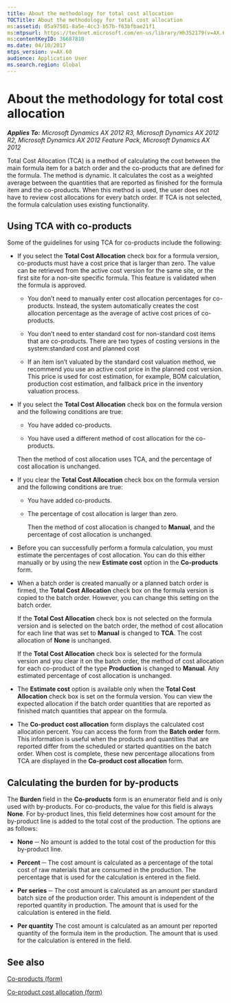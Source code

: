 ```yaml
---
title: About the methodology for total cost allocation
TOCTitle: About the methodology for total cost allocation
ms:assetid: 05a97501-8a5e-4cc3-b57b-f63bfbae21f1
ms:mtpsurl: https://technet.microsoft.com/en-us/library/Hh352179(v=AX.60)
ms:contentKeyID: 36687810
ms.date: 04/10/2017
mtps_version: v=AX.60
audience: Application User
ms.search.region: Global
---
```


# About the methodology for total cost allocation 


_**Applies To:** Microsoft Dynamics AX 2012 R3, Microsoft Dynamics AX 2012 R2, Microsoft Dynamics AX 2012 Feature Pack, Microsoft Dynamics AX 2012_

Total Cost Allocation (TCA) is a method of calculating the cost between the main formula item for a batch order and the co-products that are defined for the formula. The method is dynamic. It calculates the cost as a weighted average between the quantities that are reported as finished for the formula item and the co-products. When this method is used, the user does not have to review cost allocations for every batch order. If TCA is not selected, the formula calculation uses existing functionality.

## Using TCA with co-products

Some of the guidelines for using TCA for co-products include the following:

  - If you select the **Total Cost Allocation** check box for a formula version, co-products must have a cost price that is larger than zero. The value can be retrieved from the active cost version for the same site, or the first site for a non-site specific formula. This feature is validated when the formula is approved.
    
      - You don’t need to manually enter cost allocation percentages for co-products. Instead, the system automatically creates the cost allocation percentage as the average of active cost prices of co-products.
    
      - You don’t need to enter standard cost for non-standard cost items that are co-products. There are two types of costing versions in the system:standard cost and planned cost
    
      - If an item isn’t valuated by the standard cost valuation method, we recommend you use an active cost price in the planned cost version. This price is used for cost estimation, for example, BOM calculation, production cost estimation, and fallback price in the inventory valuation process.

  - If you select the **Total Cost Allocation** check box on the formula version and the following conditions are true:
    
      - You have added co-products.
    
      - You have used a different method of cost allocation for the co-products.
    
    Then the method of cost allocation uses TCA, and the percentage of cost allocation is unchanged.

  - If you clear the **Total Cost Allocation** check box on the formula version and the following conditions are true:
    
      - You have added co-products.
    
      - The percentage of cost allocation is larger than zero.
        
        Then the method of cost allocation is changed to **Manual**, and the percentage of cost allocation is unchanged.

  - Before you can successfully perform a formula calculation, you must estimate the percentages of cost allocation. You can do this either manually or by using the new **Estimate cost** option in the **Co-products** form.

  - When a batch order is created manually or a planned batch order is firmed, the **Total Cost Allocation** check box on the formula version is copied to the batch order. However, you can change this setting on the batch order.
    
    If the **Total Cost Allocation** check box is not selected on the formula version and is selected on the batch order, the method of cost allocation for each line that was set to **Manual** is changed to **TCA**. The cost allocation of **None** is unchanged.
    
    If the **Total Cost Allocation** check box is selected for the formula version and you clear it on the batch order, the method of cost allocation for each co-product of the type **Production** is changed to **Manual**. Any estimated percentage of cost allocation is unchanged.

  - The **Estimate cost** option is available only when the **Total Cost Allocation** check box is set on the formula version. You can view the expected allocation if the batch order quantities that are reported as finished match quantities that appear on the formula.

  - The **Co-product cost allocation** form displays the calculated cost allocation percent. You can access the form from the **Batch order** form. This information is useful when the products and quantities that are reported differ from the scheduled or started quantities on the batch order. When cost is complete, these new percentage allocations from TCA are displayed in the **Co-product cost allocation** form.

## Calculating the burden for by-products

The **Burden** field in the **Co-products** form is an enumerator field and is only used with by-products. For co-products, the value for this field is always **None**. For by-product lines, this field determines how cost amount for the by-product line is added to the total cost of the production. The options are as follows:

  - **None** ─ No amount is added to the total cost of the production for this by-product line.

  - **Percent** ─ The cost amount is calculated as a percentage of the total cost of raw materials that are consumed in the production. The percentage that is used for the calculation is entered in the field.

  - **Per series** ─ The cost amount is calculated as an amount per standard batch size of the production order. This amount is independent of the reported quantity in production. The amount that is used for the calculation is entered in the field.

  - **Per quantity** The cost amount is calculated as an amount per reported quantity of the formula item in the production. The amount that is used for the calculation is entered in the field.

## See also

[Co-products (form)](https://technet.microsoft.com/en-us/library/hh328754\(v=ax.60\))

[Co-product cost allocation (form)](https://technet.microsoft.com/en-us/library/hh328679\(v=ax.60\))

  


